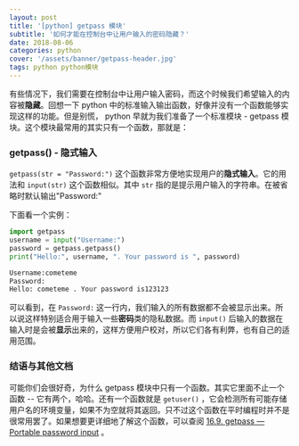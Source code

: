 ```yaml
---
layout: post
title: '[python] getpass 模块'
subtitle: '如何才能在控制台中让用户输入的密码隐藏？'
date: 2018-08-06
categories: python
cover: '/assets/banner/getpass-header.jpg'
tags: python python模块
---
```


有些情况下，我们需要在控制台中让用户输入密码，而这个时候我们希望输入的内容被**隐藏**。回想一下 python 中的标准输入输出函数，好像并没有一个函数能够实现这样的功能。但是别慌， python 早就为我们准备了一个标准模块 - getpass 模块。这个模块最常用的其实只有一个函数，那就是：

### getpass() - 隐式输入

`getpass(str = "Password:")` 这个函数非常方便地实现用户的**隐式输入**。它的用法和 `input(str)` 这个函数相似。其中 `str` 指的是提示用户输入的字符串。在被省略时默认输出"Password:"

下面看一个实例：

```python
import getpass
username = input("Username:")
password = getpass.getpass()
print("Hello:", username, ". Your password is ", password)
```

```python
Username:cometeme
Password:
Hello: cometeme . Your password is123123
```

可以看到，在 `Password:` 这一行内，我们输入的所有数据都不会被显示出来。所以说这样特别适合用于输入一些**密码**类的隐私数据。而 `input()` 后输入的数据在输入时是会被**显示**出来的，这样方便用户校对，所以它们各有利弊，也有自己的适用范围。

### 结语与其他文档

可能你们会很好奇，为什么 getpass 模块中只有一个函数。其实它里面不止一个函数 -- 它有两个，哈哈。还有一个函数就是 `getuser()` ，它会检测所有可能存储用户名的环境变量，如果不为空就将其返回。只不过这个函数在平时编程时并不是很常用罢了。如果想要更详细地了解这个函数，可以查阅 [16.9. getpass — Portable password input](https://docs.python.org/3/library/getpass.html) 。
